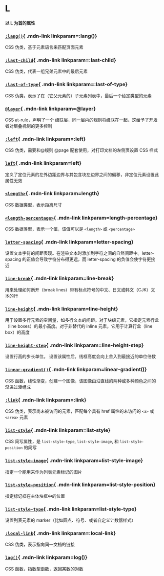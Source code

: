 # L

#### 以 L 为首的属性

<Mcard>

### [`:lang()`][zh-link]{ .mdn-link linkparam=:lang()}
CSS 伪类，基于元素语言来匹配页面元素
</Mcard>

<Mcard>

### [`:last-child`][zh-link]{ .mdn-link linkparam=:last-child}
CSS 伪类，代表一组兄弟元素中的最后元素
</Mcard>

<Mcard>

### [`:last-of-type`][zh-link]{ .mdn-link linkparam=:last-of-type}
CSS 伪类，表示了在（它父元素的）子元素列表中，最后一个给定类型的元素
</Mcard>

<Mcard>

### [`@layer`][zh-link]{ .mdn-link linkparam=@layer}
CSS at-rule，声明了一个 级联层，同一层内的规则将级联在一起，这给予了开发者对层叠机制的更多控制
</Mcard>

<Mcard>

### [`:left`][zh-link]{ .mdn-link linkparam=:left}
CSS 伪类，需要和@规则 @page 配套使用，对打印文档的左侧页设置 CSS 样式
</Mcard>

<Mcard>

### [`left`][zh-link]{ .mdn-link linkparam=left}
定义了定位元素的左外边距边界与其包含块左边界之间的偏移，非定位元素设置此属性无效
</Mcard>

<Mcard>

### [`<length>`][zh-link]{ .mdn-link linkparam=length}
CSS 数据类型，表示距离尺寸
</Mcard>

<Mcard>

### [`<length-percentage>`][zh-link]{ .mdn-link linkparam=length-percentage}
CSS 数据类型，表示一个值，该值可以是 `<length>` 或 `<percentage>`
</Mcard>

<Mcard>

### [`letter-spacing`][zh-link]{ .mdn-link linkparam=letter-spacing}
设置文本字符的间距表现。在渲染文本时添加到字符之间的自然间距中。letter-spacing 的正值会导致字符分布得更远，而 letter-spacing 的负值会使字符更接近
</Mcard>

<Mcard>

### [`line-break`][zh-link]{ .mdn-link linkparam=line-break}
用来处理如何断开（break lines）带有标点符号的中文、日文或韩文（CJK）文本的行
</Mcard>

<Mcard>

### [`line-height`][zh-link]{ .mdn-link linkparam=line-height}
用于设置多行元素的空间量，如多行文本的间距。对于块级元素，它指定元素行盒（line boxes）的最小高度。对于非替代的 inline 元素，它用于计算行盒（line box）的高度
</Mcard>

<Mcard>

### [`line-height-step`][en-link]{ .mdn-link linkparam=line-height-step}
设置行高的步长单位。 设置该属性后，线框高度会向上舍入到最接近的单位倍数
</Mcard>

<Mcard>

### [`linear-gradient()`][en-link]{ .mdn-link linkparam=linear-gradient()}
CSS 函数，线性渐变，创建一个图像，该图像由沿直线的两种或多种颜色之间的渐进过渡组成
</Mcard>

<Mcard>

### [`:link`][zh-link]{ .mdn-link linkparam=:link}
CSS 伪类，表示尚未被访问的元素，匹配每个具有 href 属性的未访问的 `<a>` 或 `<area>` 元素
</Mcard>

<Mcard>

### [`list-style`][zh-link]{ .mdn-link linkparam=list-style}
CSS 简写属性，是 `list-style-type`, `list-style-image`, 和 `list-style-position` 的简写
</Mcard>

<Mcard>

### [`list-style-image`][zh-link]{ .mdn-link linkparam=list-style-image}
指定一个能用来作为列表元素标记的图片
</Mcard>

<Mcard>

### [`list-style-position`][zh-link]{ .mdn-link linkparam=list-style-position}
指定标记框在主体块框中的位置
</Mcard>

<Mcard>

### [`list-style-type`][zh-link]{ .mdn-link linkparam=list-style-type}
设置列表元素的 marker（比如圆点、符号、或者自定义计数器样式）
</Mcard>

<Mcard>

### [`:local-link`][zh-link]{ .mdn-link linkparam=:local-link}
CSS 伪类，表示指向同一文档的链接
</Mcard>

<Mcard>

### [`log()`][zh-link]{ .mdn-link linkparam=log()}
CSS 函数，指数型函数，返回某数的对数
</Mcard>

[zh-link]:https://developer.mozilla.org/zh-CN/docs/Web/CSS/
[en-link]:https://developer.mozilla.org/en-US/docs/Web/CSS/